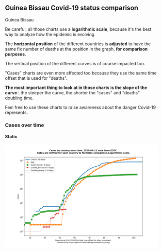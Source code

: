 ## Guinea Bissau Covid-19 status comparison 

Guinea Bissau



Be careful, all those charts use a **logarithmic scale**, because it's the best way to analyze how the epidemic is evolving.
 
The **horizontal position** of the different countries is **adjusted** to have the same fix number of deaths at the position in the graph, **for comparison purposes**.

The vertical position of the different curves is of course impacted too.

"Cases" charts are even more affected too because they use the same time offset that is used for "deaths".

**The most important thing to look at in those charts is the slope of the curve** : the steeper the curve, the shorter the "cases" and "deaths" doubling time.

Feel free to use these charts to raise awareness about the danger Covid-19 represents. 


 
### Cases over time
 
#### Static
![Guinea Bissau covid-19 cases static chart](https://raw.githubusercontent.com/madlag/coronavirus_study/master/notebooks/graphs/2020-04-11/countries/Guinea_Bissau/2020-04-11_Guinea_Bissau_cases.png "Guinea Bissau covid-19 cases static chart")   

